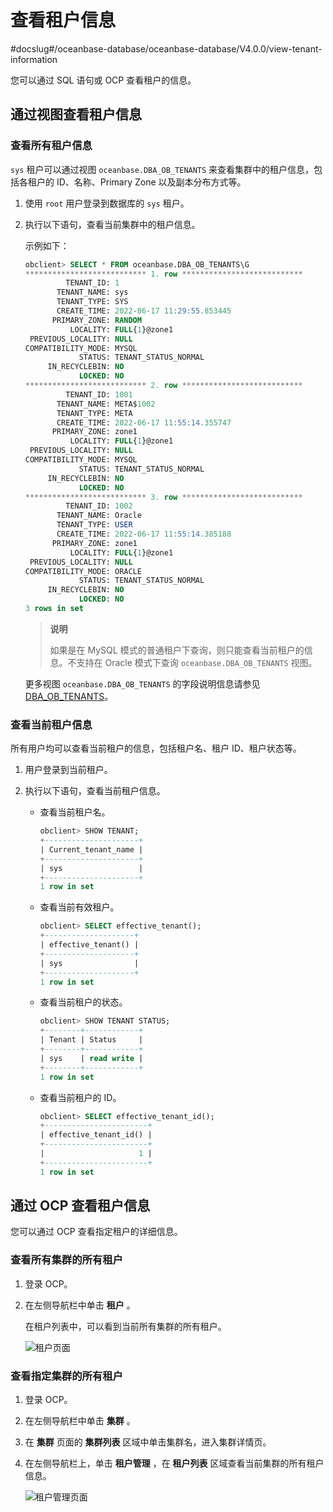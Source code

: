 # 查看租户信息

#docslug#/oceanbase-database/oceanbase-database/V4.0.0/view-tenant-information

您可以通过 SQL 语句或 OCP 查看租户的信息。

## 通过视图查看租户信息

### 查看所有租户信息

`sys` 租户可以通过视图 `oceanbase.DBA_OB_TENANTS` 来查看集群中的租户信息，包括各租户的 ID、名称、Primary Zone 以及副本分布方式等。

1. 使用 `root` 用户登录到数据库的 `sys` 租户。

2. 执行以下语句，查看当前集群中的租户信息。

   示例如下：

   ```sql
   obclient> SELECT * FROM oceanbase.DBA_OB_TENANTS\G
   *************************** 1. row ***************************
            TENANT_ID: 1
          TENANT_NAME: sys
          TENANT_TYPE: SYS
          CREATE_TIME: 2022-06-17 11:29:55.853445
         PRIMARY_ZONE: RANDOM
             LOCALITY: FULL{1}@zone1
    PREVIOUS_LOCALITY: NULL
   COMPATIBILITY_MODE: MYSQL
               STATUS: TENANT_STATUS_NORMAL
        IN_RECYCLEBIN: NO
               LOCKED: NO
   *************************** 2. row ***************************
            TENANT_ID: 1001
          TENANT_NAME: META$1002
          TENANT_TYPE: META
          CREATE_TIME: 2022-06-17 11:55:14.355747
         PRIMARY_ZONE: zone1
             LOCALITY: FULL{1}@zone1
    PREVIOUS_LOCALITY: NULL
   COMPATIBILITY_MODE: MYSQL
               STATUS: TENANT_STATUS_NORMAL
        IN_RECYCLEBIN: NO
               LOCKED: NO
   *************************** 3. row ***************************
            TENANT_ID: 1002
          TENANT_NAME: Oracle
          TENANT_TYPE: USER
          CREATE_TIME: 2022-06-17 11:55:14.385188
         PRIMARY_ZONE: zone1
             LOCALITY: FULL{1}@zone1
    PREVIOUS_LOCALITY: NULL
   COMPATIBILITY_MODE: ORACLE
               STATUS: TENANT_STATUS_NORMAL
        IN_RECYCLEBIN: NO
               LOCKED: NO
   3 rows in set
   ```

   >**说明**
   >
   >如果是在 MySQL 模式的普通租户下查询，则只能查看当前租户的信息。不支持在 Oracle 模式下查询 `oceanbase.DBA_OB_TENANTS` 视图。

   更多视图 `oceanbase.DBA_OB_TENANTS` 的字段说明信息请参见 [DBA_OB_TENANTS](../../../13.system-reference\4.system-view-for-mysql\2.dictionary-view-5\58.oceanbase-dba_ob_tenants.md)。

### 查看当前租户信息

所有用户均可以查看当前租户的信息，包括租户名、租户 ID、租户状态等。

1. 用户登录到当前租户。

2. 执行以下语句，查看当前租户信息。

   * 查看当前租户名。

      ```sql
      obclient> SHOW TENANT;
      +---------------------+
      | Current_tenant_name |
      +---------------------+
      | sys                 |
      +---------------------+
      1 row in set
      ```

   * 查看当前有效租户。

      ```sql
      obclient> SELECT effective_tenant();
      +--------------------+
      | effective_tenant() |
      +--------------------+
      | sys                |
      +--------------------+
      1 row in set
      ```

   * 查看当前租户的状态。

      ```sql
      obclient> SHOW TENANT STATUS;
      +--------+------------+
      | Tenant | Status     |
      +--------+------------+
      | sys    | read write |
      +--------+------------+
      1 row in set
      ```

   * 查看当前租户的 ID。

      ```sql
      obclient> SELECT effective_tenant_id();
      +-----------------------+
      | effective_tenant_id() |
      +-----------------------+
      |                     1 |
      +-----------------------+
      1 row in set
      ```

## 通过 OCP 查看租户信息

您可以通过 OCP 查看指定租户的详细信息。

### 查看所有集群的所有租户

1. 登录 OCP。

2. 在左侧导航栏中单击 **租户** 。

   在租户列表中，可以看到当前所有集群的所有租户。

   ![租户页面](https://help-static-aliyun-doc.aliyuncs.com/assets/img/zh-CN/0702770061/p167360.png)

### 查看指定集群的所有租户

1. 登录 OCP。

2. 在左侧导航栏中单击 **集群** 。

3. 在 **集群** 页面的 **集群列表** 区域中单击集群名，进入集群详情页。

4. 在左侧导航栏上，单击 **租户管理** ，在 **租户列表** 区域查看当前集群的所有租户信息。

   ![租户管理页面](https://help-static-aliyun-doc.aliyuncs.com/assets/img/zh-CN/1702770061/p167362.png)
